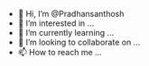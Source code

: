 - 👋 Hi, I’m @Pradhansanthosh
- 👀 I’m interested in ...
- 🌱 I’m currently learning ...
- 💞️ I’m looking to collaborate on ...
- 📫 How to reach me ...

<!---
Pradhansanthosh/Pradhansanthosh is a ✨ special ✨ repository because its `README.md` (this file) appears on your GitHub profile.
You can click the Preview link to take a look at your changes.
---
